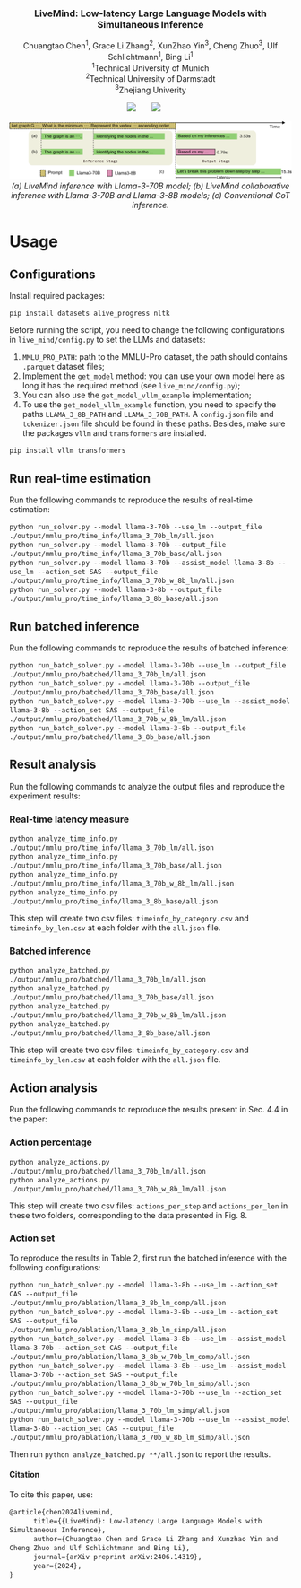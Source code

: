 <p align="center">
  <h3 align="center"><strong>LiveMind: Low-latency Large Language Models with Simultaneous Inference</strong></h3>

<p align="center">
    Chuangtao Chen<sup>1</sup>,
    Grace Li Zhang<sup>2</sup>,
    XunZhao Yin<sup>3</sup>,
    Cheng Zhuo<sup>3</sup>,
    Ulf Schlichtmann<sup>1</sup>,
    Bing Li<sup>1</sup><br>
    <sup>1</sup>Technical University of Munich<br>
    <sup>2</sup>Technical University of Darmstadt<br>
    <sup>3</sup>Zhejiang Univerity
</p>


<div align="center">

<a href='https://arxiv.org/abs/2406.14319'><img src='https://img.shields.io/badge/arXiv-2406.14319-b31b1b.svg'></a> &nbsp;&nbsp;&nbsp;&nbsp;&nbsp;
 <a href=''><img src='https://img.shields.io/badge/License-MIT-blue'></a> &nbsp;&nbsp;&nbsp;&nbsp;&nbsp;
</div>

<p align="center">
    <img src="./res/01_overview.png" alt>
    <em>(a) LiveMind inference with Llama-3-70B model; (b) LiveMind collaborative inference with Llama-3-70B and Llama-3-8B models; (c) Conventional CoT inference.</em>
</p>

# Usage

## Configurations
Install required packages:
```
pip install datasets alive_progress nltk
```
Before running the script, you need to change the following configurations in `live_mind/config.py` to set the LLMs and datasets:
1. `MMLU_PRO_PATH`: path to the MMLU-Pro dataset, the path should contains `.parquet` dataset files;
2. Implement the `get_model` method: you can use your own model here as long it has the required method (see `live_mind/config.py`);
3. You can also use the `get_model_vllm_example` implementation;
4. To use the `get_model_vllm_example` function, you need to specify the paths `LLAMA_3_8B_PATH` and `LLAMA_3_70B_PATH`. A `config.json` file and `tokenizer.json` file should be found in these paths. Besides, make sure the packages `vllm` and `transformers` are installed.
```
pip install vllm transformers
```
## Run real-time estimation
Run the following commands to reproduce the results of real-time estimation:
```
python run_solver.py --model llama-3-70b --use_lm --output_file ./output/mmlu_pro/time_info/llama_3_70b_lm/all.json
python run_solver.py --model llama-3-70b --output_file ./output/mmlu_pro/time_info/llama_3_70b_base/all.json
python run_solver.py --model llama-3-70b --assist_model llama-3-8b --use_lm --action_set SAS --output_file ./output/mmlu_pro/time_info/llama_3_70b_w_8b_lm/all.json
python run_solver.py --model llama-3-8b --output_file ./output/mmlu_pro/time_info/llama_3_8b_base/all.json
```
## Run batched inference
Run the following commands to reproduce the results of batched inference:
```
python run_batch_solver.py --model llama-3-70b --use_lm --output_file ./output/mmlu_pro/batched/llama_3_70b_lm/all.json
python run_batch_solver.py --model llama-3-70b --output_file ./output/mmlu_pro/batched/llama_3_70b_base/all.json
python run_batch_solver.py --model llama-3-70b --use_lm --assist_model llama-3-8b --action_set SAS --output_file ./output/mmlu_pro/batched/llama_3_70b_w_8b_lm/all.json
python run_batch_solver.py --model llama-3-8b --output_file ./output/mmlu_pro/batched/llama_3_8b_base/all.json
```

## Result analysis
Run the following commands to analyze the output files and reproduce the experiment results:
### Real-time latency measure
```
python analyze_time_info.py ./output/mmlu_pro/time_info/llama_3_70b_lm/all.json
python analyze_time_info.py ./output/mmlu_pro/time_info/llama_3_70b_base/all.json
python analyze_time_info.py ./output/mmlu_pro/time_info/llama_3_70b_w_8b_lm/all.json
python analyze_time_info.py ./output/mmlu_pro/time_info/llama_3_8b_base/all.json
```

This step will create two csv files: `timeinfo_by_category.csv` and `timeinfo_by_len.csv` at each folder with the `all.json` file.
### Batched inference
```
python analyze_batched.py ./output/mmlu_pro/batched/llama_3_70b_lm/all.json
python analyze_batched.py ./output/mmlu_pro/batched/llama_3_70b_base/all.json
python analyze_batched.py ./output/mmlu_pro/batched/llama_3_70b_w_8b_lm/all.json
python analyze_batched.py ./output/mmlu_pro/batched/llama_3_8b_base/all.json
```
This step will create two csv files: `timeinfo_by_category.csv` and `timeinfo_by_len.csv` at each folder with the `all.json` file.

## Action analysis
Run the following commands to reproduce the results present in Sec. 4.4 in the paper:

### Action percentage
```
python analyze_actions.py ./output/mmlu_pro/batched/llama_3_70b_lm/all.json
python analyze_actions.py ./output/mmlu_pro/batched/llama_3_70b_w_8b_lm/all.json
```
This step will create two csv files: `actions_per_step` and `actions_per_len` in these two folders, corresponding to the data presented in Fig. 8.

### Action set
To reproduce the results in Table 2, first run the batched inference with the following configurations:
```
python run_batch_solver.py --model llama-3-8b --use_lm --action_set CAS --output_file ./output/mmlu_pro/ablation/llama_3_8b_lm_comp/all.json
python run_batch_solver.py --model llama-3-8b --use_lm --action_set SAS --output_file ./output/mmlu_pro/ablation/llama_3_8b_lm_simp/all.json
python run_batch_solver.py --model llama-3-8b --use_lm --assist_model llama-3-70b --action_set CAS --output_file ./output/mmlu_pro/ablation/llama_3_8b_w_70b_lm_comp/all.json
python run_batch_solver.py --model llama-3-8b --use_lm --assist_model llama-3-70b --action_set SAS --output_file ./output/mmlu_pro/ablation/llama_3_8b_w_70b_lm_simp/all.json
python run_batch_solver.py --model llama-3-70b --use_lm --action_set SAS --output_file ./output/mmlu_pro/ablation/llama_3_70b_lm_simp/all.json
python run_batch_solver.py --model llama-3-70b --use_lm --assist_model llama-3-8b --action_set CAS --output_file ./output/mmlu_pro/ablation/llama_3_70b_w_8b_lm_simp/all.json
```

Then run `python analyze_batched.py **/all.json` to report the results.

#### Citation

To cite this paper, use:

```
@article{chen2024livemind,
      title={{LiveMind}: Low-latency Large Language Models with Simultaneous Inference},
      author={Chuangtao Chen and Grace Li Zhang and Xunzhao Yin and Cheng Zhuo and Ulf Schlichtmann and Bing Li},
      journal={arXiv preprint arXiv:2406.14319},
      year={2024},
}
```